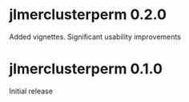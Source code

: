 # jlmerclusterperm 0.2.0

Added vignettes. Significant usability improvements

# jlmerclusterperm 0.1.0

Initial release

